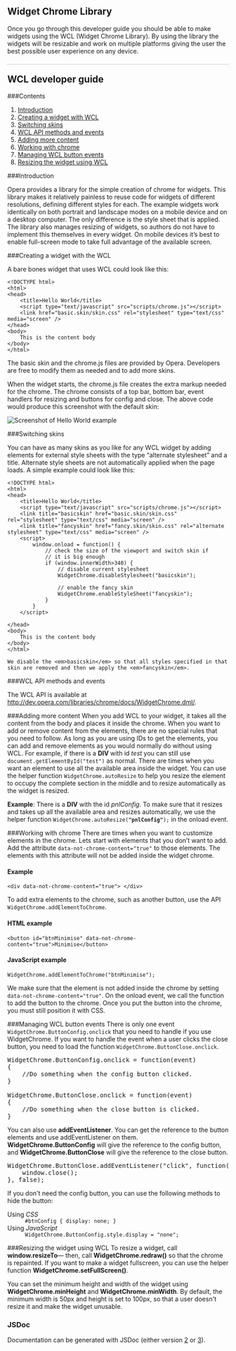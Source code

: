## Widget Chrome Library

Once you go through this developer guide you should be able to make widgets using the WCL (Widget Chrome Library). By using the library the widgets will be resizable and work on multiple platforms giving the user the best possible user experience on any device.

<h2 class="title" style="border-top:1px dotted #999;margin-top:1em;padding-top:1em;">WCL developer guide</h2><div class="article">###Contents

<ol class="toc">
    <li><a href="#Introduction">Introduction</a></li>
    <li><a href="#BasicConcepts">Creating a widget with WCL</a></li>
    <li><a href="#SwitchingSkins">Switching skins</a></li>       
    <li><a href="#ApiMethods">WCL API methods and events</a></li>
    <li><a href="#AddingContent">Adding more content</a></li>
    <li><a href="#WorkChrome">Working with chrome</a></li>       
    <li><a href="#WCLEvents">Managing WCL button events</a></li>        
    <li><a href="#WCLResize">Resizing the widget using WCL</a></li>
</ol>

<a name="Introduction" id="Introduction"></a>
###Introduction            

Opera provides a library for the simple creation of chrome for widgets. This library makes it relatively painless to reuse code for widgets of different resolutions, defining different styles for each. The example widgets work identically on both portrait and landscape modes on a mobile device and on a desktop computer. The only difference is the style sheet that is applied. The library also manages resizing of widgets, so authors do not have to implement this themselves in every widget. On mobile devices it’s best to <ah ref="http://dev.opera.com/articles/view/cross-device-development-techniques-for/#layoutfullscreen">enable full-screen 
    mode</a> to take full advantage of the available screen.


<a name="BasicConcepts" id="BasicConcepts"></a>
###Creating a widget with the WCL

A bare bones widget that uses WCL could look like this:

<pre class="examplecode"><code>&lt;!DOCTYPE html&gt;
&lt;html&gt;
&lt;head&gt;
    &lt;title&gt;Hello World&lt;/title&gt;
    &lt;script type="text/javascript" src="scripts/chrome.js"&gt;&lt;/script&gt;
    &lt;link href="basic.skin/skin.css" rel="stylesheet" type="text/css" media="screen" /&gt;
&lt;/head&gt;
&lt;body&gt;
    This is the content body
&lt;/body&gt;
&lt;/html&gt;</code></pre>


The basic skin and the chrome.js files are provided by Opera. Developers are free to modify them as needed and to add more skins.

When the widget starts, the chrome.js file creates the extra markup
    needed for the chrome. The chrome consists of a top bar, bottom bar, event handlers
    for resizing and buttons for config and close. The above code would
    produce this screenshot with the default skin:

<img src="http://devfiles.myopera.com/articles/448/hello_world.png" alt="Screenshot of Hello World example" />


<a name="SwitchingSkins" id="SwitchingSkins"></a>
###Switching skins

You can have as many skins as you like for any WCL widget by  adding  elements for external style sheets
    with the type “alternate stylesheet” and a title. Alternate style sheets
    are not automatically applied when the page loads. A simple example
    could look like this:


<pre class="examplecode"><code>&lt;!DOCTYPE html&gt;
&lt;html&gt;
&lt;head&gt;
    &lt;title&gt;Hello World&lt;/title&gt;
    &lt;script type="text/javascript" src="scripts/chrome.js"&gt;&lt;/script&gt;
    &lt;link title="basicskin" href="basic.skin/skin.css" rel="stylesheet" type="text/css" media="screen" /&gt;
    &lt;link title="fancyskin" href="fancy.skin/skin.css" rel="alternate stylesheet" type="text/css" media="screen" /&gt;
    &lt;script&gt;
        window.onload = function() {
            // check the size of the viewport and switch skin if
            // it is big enough
            if (window.innerWidth&gt;340) {
                // disable current stylesheet
                WidgetChrome.disableStylesheet("basicskin");

                // enable the fancy skin
                WidgetChrome.enableStyleSheet("fancyskin");
            }
        }
    &lt;/script&gt;

&lt;/head&gt;
&lt;body&gt;
    This is the content body
&lt;/body&gt;
&lt;/html&gt;</code></pre>
    We disable the <em>basicskin</em> so that all styles specified in that skin are removed and then we apply the <em>fancyskin</em>. 

<a name="ApiMethods" id="ApiMethods"></a>
###WCL API methods and events

The WCL API is available at <a href="/libraries/chrome/docs/WidgetChrome.dml">http://dev.opera.com/libraries/chrome/docs/WidgetChrome.dml/</a>.

<a name="AddingContent" id="AddingContent"></a>
###Adding more content
When you add WCL to your widget, it takes all the content from the body and places it inside the chrome. When you want to add or remove content from the
elements, there are no special rules that you need to follow. As long as you are using IDs to get the elements, you can add and remove elements as you would 
normally do without using WCL. For example, if there is a <strong>DIV</strong> with id <em>test</em> you can still use <code>document.getElementById("test")</code> 
 as  normal.
There are times when you want an element to use all the available area inside the widget. You can use the helper 
function <code>WidgetChrome.autoResize</code> to help you resize the element to occupy the complete section in the middle and to resize automatically as the widget 
is resized. 

<strong>Example</strong>: There is a <strong>DIV</strong> with the id <em>pnlConfig</em>. To make sure that it resizes and takes up all the available area
and resizes automatically, we use the helper function <code>WidgetChrome.autoResize(<strong>"pnlConfig"</strong>);</code> in the onload event.

<a name="WorkChrome" id="WorkChrome"></a>
###Working with chrome
There are times when you want to customize elements in the chrome. 
Lets start with elements that you don’t want to add. Add the attribute <code>data-not-chrome-content="true"</code> to those elements. The elements with 
this attribute will not be added inside the widget chrome.

<h4>Example</h4>
<pre><code>&lt;div data-not-chrome-content="true"&gt; &lt;/div&gt; </code></pre>
To add extra elements to the chrome, such as  another button, use the 
API <code>WidgetChrome.addElementToChrome</code>. 

<h4>HTML example</h4>
<code>&lt;button id="btnMinimise" data-not-chrome-content="true"&gt;Minimise&lt;/button&gt;</code>
<h4>JavaScript example</h4>
<code>WidgetChrome.addElementToChrome("btnMinimise");</code>

We make sure that the element is not added inside the chrome by setting <code>data-not-chrome-content="true"</code>. On the onload event, we call the function to add the button to the
chrome. Once you put the button into the chrome, you must still  position it with CSS.


<a name="WCLEvents" id="WCLEvents"></a>
###Managing WCL button events
 There is only one event <code>WidgetChrome.ButtonConfig.onclick</code> that you need to handle if you use WidgetChrome. If you want to handle the 
event when a user clicks the close button, you need to load the function <code>WidgetChrome.ButtonClose.onclick</code>.
    
<pre>WidgetChrome.ButtonConfig.onclick = function(event)
{
    //Do something when the config button clicked.
}

WidgetChrome.ButtonClose.onclick = function(event)
{
    //Do something when the close button is clicked.
}</pre>

You can also use <strong>addEventListener</strong>. You can get the reference to the button elements and use addEventListener on them.     
<strong>WidgetChrome.ButtonConfig</strong> will give the reference to the config button, and <strong>WidgetChrome.ButtonClose</strong> 
will give the reference to the close button. 

<pre>WidgetChrome.ButtonClose.addEventListener("click", function() {
    window.close();    
}, false);</pre>

If you don't need the config button, you can use the following methods to hide the button:

<dl>
  <dt>Using <em>CSS</em></dt>
  <dd><code>#btnConfig { display: none; } </code></dd>
  <dt>Using <em>JavaScript</em></dt>
  <dd><code>WidgetChrome.ButtonConfig.style.display = "none";</code></dd>
</dl>
 
<a name="WCLResize" id="WCLResize"></a>
###Resizing the widget using WCL
 To resize a widget, call <strong>window.resizeTo</strong>— then, call <strong>WidgetChrome.redraw()</strong> so that 
the chrome is repainted.
If you want to make a widget fullscreen, you can use the helper function <strong>WidgetChrome.setFullScreen()</strong>.    

You can set the minimum height and width of the widget using <strong>WidgetChrome.minHeight</strong> and <strong>WidgetChrome.minWidth</strong>. 
By default, the minimum width is 50px and height is set to 100px, so that a user doesn't  resize it and make the widget unusable.


### JSDoc
Documentation can be generated with JSDoc (either version [2](http://code.google.com/p/jsdoc-toolkit/) or [3](https://github.com/micmath/jsdoc)).